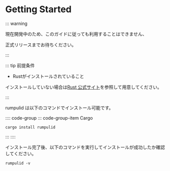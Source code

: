 # Getting Started

::: warning

現在開発中のため、このガイドに従っても利用することはできません、

正式リリースまでお待ちください。

:::

::: tip 前提条件

- Rustがインストールされていること

インストールしていない場合は[Rust 公式サイト](https://www.rust-lang.org/learn/get-started)を参照して用意してください。

:::

rumpulid は以下のコマンドでインストール可能です。

:::: code-group
::: code-group-item Cargo
```shell
cargo install rumpulid
```
:::
::::


インストール完了後、以下のコマンドを実行してインストールが成功したか確認してください。

```shell
rumpulid -v
```

